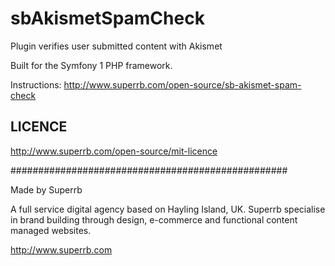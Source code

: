 sbAkismetSpamCheck
==================

Plugin verifies user submitted content with Akismet

Built for the Symfony 1 PHP framework.

Instructions: http://www.superrb.com/open-source/sb-akismet-spam-check

LICENCE
-------
http://www.superrb.com/open-source/mit-licence

##################################################

Made by Superrb

A full service digital agency based on Hayling Island, UK. Superrb specialise in
brand building through design, e-commerce and functional content managed websites.

http://www.superrb.com
